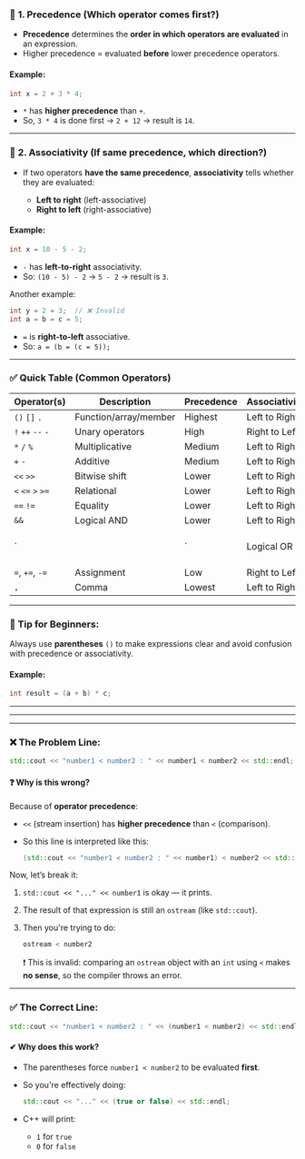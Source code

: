 ### 🥇 **1. Precedence** (Which operator comes first?)

* **Precedence** determines the **order in which operators are evaluated** in an expression.
* Higher precedence = evaluated **before** lower precedence operators.

#### Example:

```cpp
int x = 2 + 3 * 4;
```

* `*` has **higher precedence** than `+`.
* So, `3 * 4` is done first → `2 + 12` → result is `14`.

---

### 🔄 **2. Associativity** (If same precedence, which direction?)

* If two operators **have the same precedence**, **associativity** tells whether they are evaluated:

  * **Left to right** (left-associative)
  * **Right to left** (right-associative)

#### Example:

```cpp
int x = 10 - 5 - 2;
```

* `-` has **left-to-right** associativity.
* So: `(10 - 5) - 2` → `5 - 2` → result is `3`.

Another example:

```cpp
int y = 2 = 3;  // ❌ Invalid
int a = b = c = 5;
```

* `=` is **right-to-left** associative.
* So: `a = (b = (c = 5));`

---

### ✅ Quick Table (Common Operators)

| Operator(s)       | Description           | Precedence | Associativity |       |               |
| ----------------- | --------------------- | ---------- | ------------- | ----- | ------------- |
| `()` `[]` `.`     | Function/array/member | Highest    | Left to Right |       |               |
| `!` `++` `--` `-` | Unary operators       | High       | Right to Left |       |               |
| `*` `/` `%`       | Multiplicative        | Medium     | Left to Right |       |               |
| `+` `-`           | Additive              | Medium     | Left to Right |       |               |
| `<<` `>>`         | Bitwise shift         | Lower      | Left to Right |       |               |
| `<` `<=` `>` `>=` | Relational            | Lower      | Left to Right |       |               |
| `==` `!=`         | Equality              | Lower      | Left to Right |       |               |
| `&&`              | Logical AND           | Lower      | Left to Right |       |               |
| \`                |                       | \`         | Logical OR    | Lower | Left to Right |
| `=`, `+=`, `-=`   | Assignment            | Low        | Right to Left |       |               |
| `,`               | Comma                 | Lowest     | Left to Right |       |               |

---

### 👀 Tip for Beginners:

Always use **parentheses** `()` to make expressions clear and avoid confusion with precedence or associativity.

#### Example:

```cpp
int result = (a + b) * c;
```


---
---
---


### ❌ The Problem Line:

```cpp
std::cout << "number1 < number2 : " << number1 < number2 << std::endl;
```

#### ❓ Why is this wrong?

Because of **operator precedence**:

* `<<` (stream insertion) has **higher precedence** than `<` (comparison).
* So this line is interpreted like this:

  ```cpp
  (std::cout << "number1 < number2 : " << number1) < number2 << std::endl;
  ```

Now, let’s break it:

1. `std::cout << "..." << number1` is okay — it prints.
2. The result of that expression is still an `ostream` (like `std::cout`).
3. Then you're trying to do:

   ```cpp
   ostream < number2
   ```

   ❗ This is invalid: comparing an `ostream` object with an `int` using `<` makes **no sense**, so the compiler throws an error.

---

### ✅ The Correct Line:

```cpp
std::cout << "number1 < number2 : " << (number1 < number2) << std::endl;
```

#### ✔ Why does this work?

* The parentheses force `number1 < number2` to be evaluated **first**.
* So you're effectively doing:

  ```cpp
  std::cout << "..." << (true or false) << std::endl;
  ```
* C++ will print:

  * `1` for `true`
  * `0` for `false`

